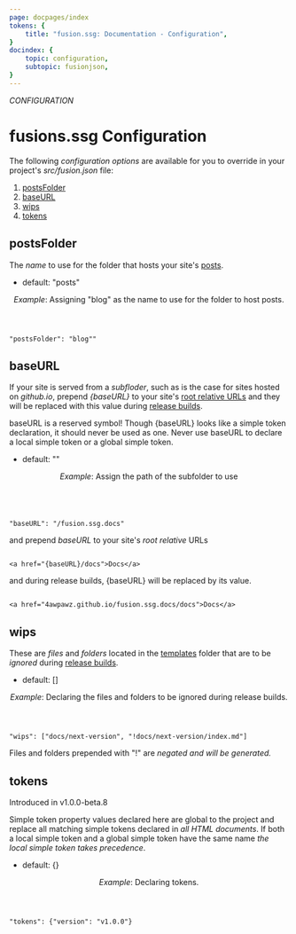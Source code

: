 ```yaml
---
page: docpages/index
tokens: {
    title: "fusion.ssg: Documentation - Configuration",
}
docindex: {
    topic: configuration,
    subtopic: fusionjson,
}
---
```


<em>CONFIGURATION</em>

# fusions.ssg Configuration

The following _configuration options_ are available for you to override in your project's _src/fusion.json_ file:

1. <a href="#postsfolder">postsFolder</a>
1. <a href="#baseurl">baseURL</a>
1. <a href="#wips">wips</a>
1. <a href="#tokens">tokens</a>

## postsFolder

The _name_ to use for the folder that hosts your site's <a href="{baseURL}/docs/htmldocuments/posts">posts</a>.

- default: "posts"

<aside>
<header>
<p><em>Example</em>: Assigning "blog" as the name to use for the folder to host posts.</p>
</header>
<pre><code class="language-JSON">"postsFolder": "blog""</code></pre>
</aside>

## baseURL

If your site is served from a <em>subfloder</em>, such as is the case for sites hosted on <em>github.io</em>, prepend <em>&lbrace;baseURL&rbrace;</em> to your site's <a href="https://www.ibm.com/docs/en/eslm/10.0.4?topic=parameters-absolute-root-relative-url">root relative URLs</a> and they will be replaced with this value during <a href="{baseURL}/docs/cli#npm-run-release">release builds</a>.

<p class="warn">baseURL is a reserved symbol! Though &lbrace;baseURL&rbrace; looks like a simple token declaration, it should never be used as one. Never use baseURL to declare a local simple token or a global simple token.</p>

- default: ""

<aside>
<header>
<p><em>Example</em>: Assign the path of the subfolder to use</p>
</header>
<pre><code class="language-JSON">
"baseURL": "/fusion.ssg.docs"
</code></pre>
<p>and prepend <em>baseURL</em> to your site's <em>root relative</em> URLs</p>
<pre><code class="language-HTML">
&lt;a href="&lbrace;baseURL&rbrace;/docs"&gt;Docs&lt;/a&gt;
</code></pre>
<p>and during release builds, &lbrace;baseURL&rbrace; will be replaced by its value.</p>
<pre><code class="language-HTML">
&lt;a href="4awpawz.github.io/fusion.ssg.docs/docs"&gt;Docs&lt;/a&gt;
</code></pre>
</aside>

## wips

These are _files_ and _folders_ located in the <a href="{baseURL}/docs/htmldocuments/templates">templates</a> folder that are to be _ignored_ during <a href="{baseURL}/docs/cli#npm-run-release">release builds</a>.

- default: []

<aside>
<header>
<p><em>Example</em>: Declaring the files and folders to be ignored during release builds.</p>
</header>
<pre><code class="language-JSON">"wips": ["docs/next-version", "!docs/next-version/index.md"]</code></pre>
<p class="info">Files and folders prepended with "!" are <em>negated and will be generated.</em></p>
</footer>
</aside>

## tokens

<p class="ver">Introduced in v1.0.0-beta.8</p>

Simple token property values declared here are global to the project and replace all matching simple tokens declared in _all HTML documents_. If both a local simple token and a global simple token have the same name _the local simple token takes precedence_.

- default: {}

<aside>
<header>
<p><em>Example</em>: Declaring tokens.</p>
</header>
<pre><code class="language-JSON">"tokens": {"version": "v1.0.0"}</code></pre>
</footer>
</aside>
